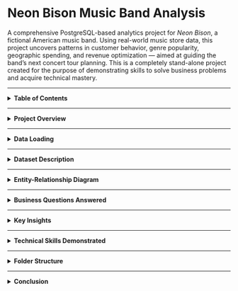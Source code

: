 # Neon Bison Music Band Analysis

A comprehensive PostgreSQL-based analytics project for *Neon Bison*, a fictional American music band. Using real-world music store data, this project uncovers patterns in customer behavior, genre popularity, geographic spending, and revenue optimization — aimed at guiding the band’s next concert tour planning. This is a completely stand-alone project created for the purpose of demonstrating skills to solve business problems and acquire technical mastery.

---

<details>
<summary><strong>Table of Contents</strong></summary>

- [Project Overview](#project-overview)  
- [Data Loading](#data-loading)  
- [Dataset Description](#dataset-description)  
- [Entity-Relationship Diagram](#entity-relationship-diagram)  
- [Business Questions Answered](#business-questions-answered)  
- [Key Insights](#key-insights)  
- [Technical Skills Demonstrated](#technical-skills-demonstrated)  
- [Folder Structure](#folder-structure)  
- [Conclusion](#conclusion)  

</details>

---

<a id="project-overview"></a>
<details>
<summary><strong>Project Overview</strong></summary>

This project simulates a business intelligence case for a band preparing to scale up its operations globally. Using SQL queries in PostgreSQL, we analyze historical digital music store data to derive insights across dimensions like customer behavior, sales geography, media preferences, genre trends, and revenue contributions by artists.

The findings can inform setlist decisions, marketing geography, pricing strategies, and tour planning. To make informed decisions, they are analyzing past music store data to uncover:

- Who their top customers are  
- Which cities or countries have the highest engagement  
- Which genres and artists are most popular  
- What revenue patterns exist across markets and media  

All queries are written in PostgreSQL.

</details>

---

<a id="data-loading"></a>
<details>
<summary><strong>Data Loading</strong></summary>

This section demonstrates how the dataset was imported and loaded to PostgreSQL database locally before our analysis. First a database was created and then we used automation for uploading the .CSV files using Python on the Jupyter Notebook. We used the SQLAlchemy library to import the functions to have the files path and do the task for us.  

You can preview the automation steps in action here:  
🎥 **[Watch the video on YouTube](https://youtu.be/SzcM7h5wIxY?si=QEMQKyq-n09Kvpln)** (right-click or Ctrl+Click to open in a new tab)

[![Watch the video](https://img.youtube.com/vi/SzcM7h5wIxY/0.jpg)](https://youtu.be/SzcM7h5wIxY?si=QEMQKyq-n09Kvpln)

---

Additionally, a local copy of the video is included in the repository:

<video width="100%" height="400" controls>
  <source src="validation/data_loading.mp4" type="video/mp4">
  Your browser does not support the video tag.
</video>

</details>


---

<a id="dataset-description"></a>
<details>
<summary><strong>Dataset Description</strong></summary>

The dataset resembles a digital music store with the following key tables:

| Table                   | Description                                                  |
|-------------------------|--------------------------------------------------------------|
| customer              | Customer info, country, contact details, and rep IDs         |
| invoice               | Purchase transactions, billing countries, totals             |
| invoice_line          | Individual line items in each invoice (track, price, qty)    |
| track                 | Metadata of tracks: album, genre, composer, duration         |
| album                 | Albums and their corresponding artists                       |
| artist                | Artist names                                                 |
| genre                 | Genres (e.g., Rock, Jazz, Pop)                               |
| media_type            | Format of music (MP3, AAC, etc.)                             |
| employee              | Store employees, reps, and hierarchy                         |
| playlist, playlist_track | Playlist metadata and track mapping               |

> Key CSV files ( Available in data/ folder):  
> customer.csv, invoice.csv, invoice_line.csv, track.csv, album.csv, artist.csv, genre.csv,  
> media_type.csv, employee.csv, playlist.csv, playlist_track.csv

</details>

---

<a id="entity-relationship-diagram"></a>
<details>
<summary><strong>Entity-Relationship Diagram</strong></summary>

Below is the database schema showcasing relationships between all tables:

![Schema Diagram](schema_diagram.png)

</details>

---

<a id="business-questions-answered"></a>
<details>
<summary><strong>Business Questions Answered</strong></summary>

### Genre & Track Trends <sub><em>(Click on the question to see the answers directly)</em></sub>

<div style="padding-left: 5em;">
  <details>
    <summary><strong>Genre with Highest Revenues</strong></summary>
    <img src="outputs/Q1.jpg" alt="Genre with Highest Revenues">
  </details>
</div>
<div style="padding-left: 5em;">
  <details>
    <summary><strong>Genre with Low Volume but High Revenue</strong></summary>
    <img src="outputs/Q2.jpg" alt="Genre with Low Volume but High Revenue">
  </details>
</div>
<div style="padding-left: 5em;">
  <details>
    <summary><strong>Tracks Purchased Most Number of Times</strong></summary>
    <img src="outputs/Q3.jpg" alt="Tracks Purchased Most Number of Times">
  </details>
</div>
<div style="padding-left: 5em;">
  <details>
    <summary><strong>Songs longer than Average Song Length</strong></summary>
    <img src="outputs/Q4.jpg" alt="Songs longer than Average Song Length">
  </details>
</div>
<div style="padding-left: 5em;">
  <details>
    <summary><strong>All Rock Music Listeners Data</strong></summary>
    <img src="outputs/Q5.jpg" alt="All Rock Music Listeners Data">
  </details>
</div>

### Artist & Album Performance <sub><em>(Click on the question to see the answers directly)</em></sub>

<div style="padding-left: 5em;">
  <details>
    <summary><strong>Albums with Highest Revenue Per Track</strong></summary>
    <img src="outputs/Q6.jpg" alt="Albums with Highest Revenue Per Track">
  </details>
</div>
<div style="padding-left: 5em;">
  <details>
    <summary><strong>Artists With Highest Revenue</strong></summary>
    <img src="outputs/Q7.jpg" alt="Artists With Highest Revenue">
  </details>
</div>
<div style="padding-left: 5em;">
  <details>
    <summary><strong>Top 10 Rock artists by song numbers</strong></summary>
    <img src="outputs/Q8.jpg" alt="Top 10 Rock artists by song numbers">
  </details>
</div>
<div style="padding-left: 5em;">
  <details>
    <summary><strong>Artists with Most Number of Appearences in Invoices</strong></summary>
    <img src="outputs/Q9.jpg" alt="Artists with Most Number of Appearences in Invoices">
  </details>
</div>
<div style="padding-left: 5em;">
  <details>
    <summary><strong>Customer Spending on Each Artist</strong></summary>
    <img src="outputs/Q10.jpg" alt="Customer Spending on Each Artist">
  </details>
</div>

### Customer Insights & Segmentation <sub><em>(Click on the question to see the answers directly)</em></sub>

<div style="padding-left: 5em;">
  <details>
    <summary><strong>Highest Spending Customer of All Time</strong></summary>
    <img src="outputs/Q11.jpg" alt="Highest Spending Customer of All Time">
  </details>
</div>
<div style="padding-left: 5em;">
  <details>
    <summary><strong>Customers with Single or Multiple Purchases</strong></summary>
    <img src="outputs/Q13.jpg" alt="Customers with Single or Multiple Purchases">
  </details>
</div>
<div style="padding-left: 5em;">
  <details>
    <summary><strong>Top Spenders From Each Country</strong></summary>
    <img src="outputs/Q14.jpg" alt="Top Spenders From Each Country">
  </details>
</div>

### Geographic Market Analysis <sub><em>(Click on the question to see the answers directly)</em></sub>

<div style="padding-left: 5em;">
  <details>
    <summary><strong>Country Wise Top Spenders on Music</strong></summary>
    <img src="outputs/Q14.jpg" alt="Country Wise Top Spenders on Music">
  </details>
</div>
<div style="padding-left: 5em;">
  <details>
    <summary><strong>Country Wise Most Popular Genre</strong></summary>
    <img src="outputs/Q16.jpg" alt="Country Wise Most Popular Genre">
  </details>
</div>
<div style="padding-left: 5em;">
  <details>
    <summary><strong>Country With Most Invoices</strong></summary>
    <img src="outputs/Q17.jpg" alt="Country With Most Invoices">
  </details>
</div>
<div style="padding-left: 5em;">
  <details>
    <summary><strong>Country Wise Average Revenue</strong></summary>
    <img src="outputs/Q18.jpg" alt="Country Wise Average Revenue">
  </details>
</div>
<div style="padding-left: 5em;">
  <details>
    <summary><strong>City With The Best Customers</strong></summary>
    <img src="outputs/Q19.jpg" alt="City With The Best Customers">
  </details>
</div>

### Financial Insights <sub><em>(Click on the question to see the answers directly)</em></sub>

<div style="padding-left: 5em;">
  <details>
    <summary><strong>Top 3 Values of Invoice</strong></summary>
    <img src="outputs/Q20.jpg" alt="Top 3 Values of Invoice">
  </details>
</div>

### Operational Utilities <sub><em>(Click on the question to see the answers directly)</em></sub>

<div style="padding-left: 5em;">
  <details>
    <summary><strong>Senior Most Employee in the band</strong></summary>
    <img src="outputs/Q21.jpg" alt="Senior Most Employee in the band">
  </details>
</div>

</details>





---

<a id="key-insights"></a>
<details>
<summary><strong>Key Insights</strong></summary>

- Rock dominates in most English-speaking countries; Latin is big in Brazil.  
- The USA leads in both revenue and invoice volume, followed by Canada and Brazil.  
- Luís Gonçalves is the highest-spending customer at over \$49.  
- Queen and Led Zeppelin top the charts in artist revenue.  
- Cities like São Paulo and Edmonton have high average customer spend.  
- Some albums earn significantly more per track than others, showing commercial efficiency.

</details>

---

<a id="technical-skills-demonstrated"></a>
<details>
<summary><strong>Technical Skills Demonstrated</strong></summary>

- Multi-table joins using INNER JOIN, LEFT JOIN  
- Aggregation and grouping (GROUP BY, HAVING)  
- Use of window functions (ROW_NUMBER, RANK)  
- Use of Common Table Expressions (CTEs) for modular, readable queries  
- Analytical techniques like segmentation, ranking, and trend analysis  
- Formatting outputs for clarity using rounding and sorting  

</details>

---

<a id="folder-structure"></a>
<details>
<summary><strong>Folder Structure</strong></summary>

bash
Neon-Bison-Music-Band-Analysis/
├── data/                  # Raw CSV files
├── queries/               # SQL scripts per business question
├── validation/            # Data loading video
│   └── data_loading.mp4
├── visuals/               # Charts, plots, diagrams
├── outputs/               # Query result CSVs/Markdowns
├── schema_diagram.png     # ER diagram
└── README.md              # This file

</details>

---

<a id="conclusion"></a>

<details> <summary><strong>Conclusion</strong></summary>
This project showcases how relational database analysis can drive actionable music industry strategies. By analyzing purchase patterns, customer geography, genre preferences, and artist performance, bands like Neon Bison can make data-driven decisions for touring, pricing, and promotion.

</details>
